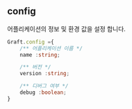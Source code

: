 ## config
어플리케이션의 정보 및 환경 값을 설정 합니다.
```ts
Graft.config ={
    /** 어플리케이션 이름 */
    name :string;

    /** 버전 */
    version :string;

    /** 디버그 여부 */
    debug :boolean;
}
```
